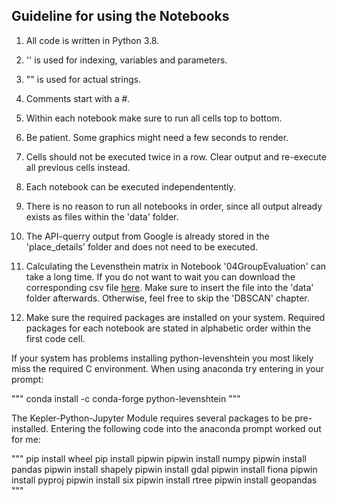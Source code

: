 ## Guideline for using the Notebooks


1) All code is written in Python 3.8.


2) '' is used for indexing, variables and parameters.


3) "" is used for actual strings.


4) Comments start with a #.


5) Within each notebook make sure to run all cells top to bottom.


6) Be patient. Some graphics might need a few seconds to render.


7) Cells should not be executed twice in a row. Clear output and re-execute all previous cells instead.


8) Each notebook can be executed independentently.


9) There is no reason to run all notebooks in order, since all output already exists as files within the 'data' folder.


10) The API-querry output from Google is already stored in the 'place_details' folder and does not need to be executed.


11) Calculating the Levensthein matrix in Notebook '04GroupEvaluation' can take a long time. If you do not want to wait you can download the corresponding csv file [here](https://www.dropbox.com/sh/p8aq23l99jwezw1/AAChdIf7zpL0eiyVFlyXeEyta?dl=0). Make sure to insert the file into the 'data' folder afterwards. Otherwise, feel free to skip the 'DBSCAN' chapter. 


12) Make sure the required packages are installed on your system. Required packages for each notebook are stated in alphabetic order within the first code cell.


If your system has problems installing python-levenshtein you most likely miss the required C environment. When using anaconda try entering in your prompt:

"""
conda install -c conda-forge python-levenshtein
"""

The Kepler-Python-Jupyter Module requires several packages to be pre-installed.
Entering the following code into the anaconda prompt worked out for me:

"""
pip install wheel
pip install pipwin
pipwin install numpy
pipwin install pandas
pipwin install shapely
pipwin install gdal
pipwin install fiona
pipwin install pyproj
pipwin install six
pipwin install rtree
pipwin install geopandas
"""

